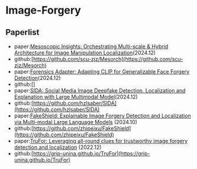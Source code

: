 # Image-Forgery
## Paperlist
- paper:[Mesoscopic Insights: Orchestrating Multi-scale & Hybrid Architecture for Image Manipulation Localization](https://doi.org/10.48550/arXiv.2412.13753)(2024.12)
- github:[https://github.com/scu-zjz/Mesorch](https://github.com/scu-zjz/Mesorch)
- paper:[Forensics Adapter: Adapting CLIP for Generalizable Face Forgery Detection](https://doi.org/10.48550/arXiv.2411.19715)(2024.12)
- github:[]
- paper:[SIDA: Social Media Image Deepfake Detection, Localization and Explanation with Large Multimodal Model](https://doi.org/10.48550/arXiv.2412.04292)(2024.12)
- github:[https://github.com/hzlsaber/SIDA](https://github.com/hzlsaber/SIDA)
- paper:[FakeShield: Explainable Image Forgery Detection and Localization via Multi-modal Large Language Models](https://arxiv.org/abs/2410.02761) (2024.10)
- github:[https://github.com/zhipeixu/FakeShield](https://github.com/zhipeixu/FakeShield)
- paper:[TruFor: Leveraging all-round clues for trustworthy image forgery detection and localization](http://arxiv.org/abs/2212.10957) (2022.12)
- github:[https://grip-unina.github.io/TruFor](https://grip-unina.github.io/TruFor)
